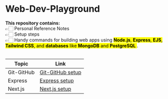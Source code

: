 # Web-Dev-Playground

<b>This repository contains: </br></b>
👉🏻 Personal Reference Notes <br/>
👉🏻 Setup steps <br/>
👉🏻 Handy commands for building web apps using <mark>**Node.js**, **Express**, **EJS**, **Tailwind CSS**, and **databases** like **MongoDB** and **PostgreSQL** </mark>. <br/>
<br/>

| Topic      | Link                                                           |
| ---------- | -------------------------------------------------------------- |
| Git-GitHub | [Git-GitHub setup](./git-commands.md)                       |
| Express    | [Express setup](./express-setup-reference.md)                  |
| Next.js    | [Next.js setup](./next.js-setup-reference.md) |
